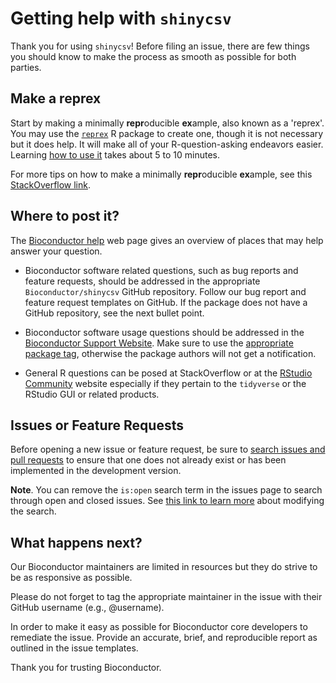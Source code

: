 # Getting help with `shinycsv`

Thank you for using `shinycsv`!
Before filing an issue, there are few things you should know to make the process
as smooth as possible for both parties.

## Make a reprex

Start by making a minimally **repr**oducible **ex**ample, also known as a
'reprex'. You may use the [`reprex`](https://reprex.tidyverse.org/) R package to
create one, though it is not necessary but it does help. It will make all of
your R-question-asking endeavors easier. Learning
[how to use it](https://reprex.tidyverse.org/articles/learn-reprex.html) takes
about 5 to 10 minutes.

For more tips on how to make a minimally **repr**oducible **ex**ample, see this
[StackOverflow link](https://stackoverflow.com/questions/5963269/how-to-make-a-great-r-reproducible-example).

## Where to post it?

The [Bioconductor help](http://bioconductor.org/help/) web page gives an
overview of places that may help answer your question.

* Bioconductor software related questions, such as bug reports and feature
  requests, should be addressed in the appropriate `Bioconductor/shinycsv`
  GitHub repository. Follow our bug report and feature request templates on
  GitHub. If the package does not have a GitHub repository, see the next bullet
  point.

* Bioconductor software usage questions should be addressed in the
  [Bioconductor Support Website](https://support.bioconductor.org/). Make sure
  to use the
  [appropriate package tag](https://support.bioconductor.org/tag/shinycsv),
  otherwise the package authors will not get a notification.
  
* General R questions can be posed at StackOverflow or at the
  [RStudio Community](https://community.rstudio.com/) website especially if they
  pertain to the `tidyverse` or the RStudio GUI or related products.

## Issues or Feature Requests

Before opening a new issue or feature request, be sure to
[search issues and pull requests](https://github.com/LieberInstitute/shinycsv/issues)
to ensure that one does not already exist or has been implemented in the
development version.

**Note**. You can remove the `is:open` search term in the issues page to search
through open and closed issues. See
[this link to learn more](https://help.github.com/articles/searching-issues-and-pull-requests/)
about modifying the search.

## What happens next?

Our Bioconductor maintainers are limited in resources but they do strive to be
as responsive as possible.

Please do not forget to tag the appropriate maintainer in the issue with their
GitHub username (e.g., @username).

In order to make it easy as possible for Bioconductor core developers to
remediate the issue. Provide an accurate, brief, and reproducible report
as outlined in the issue templates.

Thank you for trusting Bioconductor.
